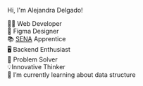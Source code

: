 Hi, I'm Alejandra Delgado!

👩‍💻 Web Developer<br/>
🎨 Figma Designer<br>
📚 [SENA](https://zajuna.sena.edu.co/) Apprentice <br>
🖥️ Backend Enthusiast<br>
🧩 Problem Solver<br>
💡Innovative Thinker <br>
🌱 I’m currently learning  about data structure 
